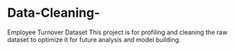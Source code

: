 # Data-Cleaning-
Employee Turnover Dataset
This project is for profiling and cleaning the raw dataset to optimize it for future analysis and model building.
